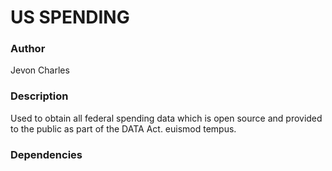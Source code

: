 
# US SPENDING

### Author	
Jevon Charles

### Description
Used to obtain all federal spending data which is open source and provided to the public as part of the DATA Act. euismod tempus.

### Dependencies

